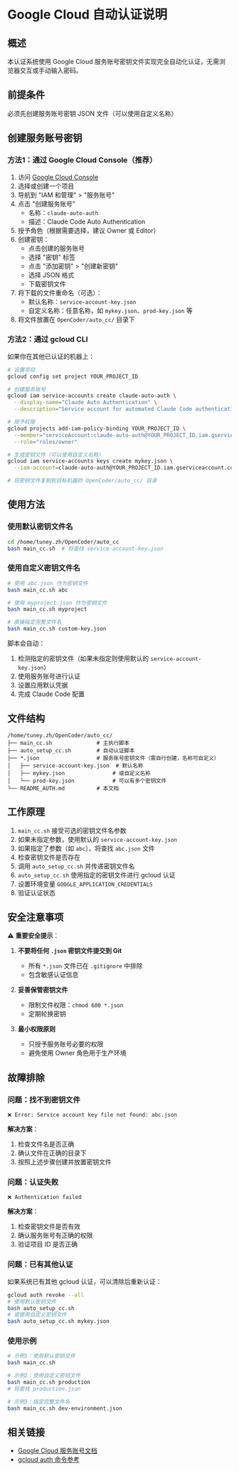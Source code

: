 # Google Cloud 自动认证说明

## 概述
本认证系统使用 Google Cloud 服务账号密钥文件实现完全自动化认证，无需浏览器交互或手动输入密码。

## 前提条件

必须先创建服务账号密钥 JSON 文件（可以使用自定义名称）

## 创建服务账号密钥

### 方法1：通过 Google Cloud Console（推荐）

1. 访问 [Google Cloud Console](https://console.cloud.google.com/)
2. 选择或创建一个项目
3. 导航到 "IAM 和管理" > "服务账号"
4. 点击 "创建服务账号"
   - 名称：`claude-auto-auth`
   - 描述：Claude Code Auto Authentication
5. 授予角色（根据需要选择，建议 Owner 或 Editor）
6. 创建密钥：
   - 点击创建的服务账号
   - 选择 "密钥" 标签
   - 点击 "添加密钥" > "创建新密钥"
   - 选择 JSON 格式
   - 下载密钥文件
7. 将下载的文件重命名（可选）：
   - 默认名称：`service-account-key.json`
   - 自定义名称：任意名称，如 `mykey.json`、`prod-key.json` 等
8. 将文件放置在 `OpenCoder/auto_cc/` 目录下

### 方法2：通过 gcloud CLI

如果你在其他已认证的机器上：

```bash
# 设置项目
gcloud config set project YOUR_PROJECT_ID

# 创建服务账号
gcloud iam service-accounts create claude-auto-auth \
  --display-name="Claude Auto Authentication" \
  --description="Service account for automated Claude Code authentication"

# 授予权限
gcloud projects add-iam-policy-binding YOUR_PROJECT_ID \
  --member="serviceAccount:claude-auto-auth@YOUR_PROJECT_ID.iam.gserviceaccount.com" \
  --role="roles/owner"

# 生成密钥文件（可以使用自定义名称）
gcloud iam service-accounts keys create mykey.json \
  --iam-account=claude-auto-auth@YOUR_PROJECT_ID.iam.gserviceaccount.com

# 将密钥文件复制到目标机器的 OpenCoder/auto_cc/ 目录
```

## 使用方法

### 使用默认密钥文件名

```bash
cd /home/tuney.zh/OpenCoder/auto_cc
bash main_cc.sh  # 将查找 service-account-key.json
```

### 使用自定义密钥文件名

```bash
# 使用 abc.json 作为密钥文件
bash main_cc.sh abc

# 使用 myproject.json 作为密钥文件
bash main_cc.sh myproject

# 直接指定完整文件名
bash main_cc.sh custom-key.json
```

脚本会自动：
1. 检测指定的密钥文件（如果未指定则使用默认的 `service-account-key.json`）
2. 使用服务账号进行认证
3. 设置应用默认凭据
4. 完成 Claude Code 配置

## 文件结构

```
/home/tuney.zh/OpenCoder/auto_cc/
├── main_cc.sh              # 主执行脚本
├── auto_setup_cc.sh        # 自动认证脚本
├── *.json                  # 服务账号密钥文件（需自行创建，名称可自定义）
│   ├── service-account-key.json  # 默认名称
│   ├── mykey.json               # 或自定义名称
│   └── prod-key.json            # 可以有多个密钥文件
└── README_AUTH.md          # 本文档
```

## 工作原理

1. `main_cc.sh` 接受可选的密钥文件名参数
2. 如果未指定参数，使用默认的 `service-account-key.json`
3. 如果指定了参数（如 `abc`），将查找 `abc.json` 文件
4. 检查密钥文件是否存在
5. 调用 `auto_setup_cc.sh` 并传递密钥文件名
6. `auto_setup_cc.sh` 使用指定的密钥文件进行 gcloud 认证
7. 设置环境变量 `GOOGLE_APPLICATION_CREDENTIALS`
8. 验证认证状态

## 安全注意事项

⚠️ **重要安全提示**：

1. **不要将任何 `.json` 密钥文件提交到 Git**
   - 所有 `*.json` 文件已在 `.gitignore` 中排除
   - 包含敏感认证信息

2. **妥善保管密钥文件**
   - 限制文件权限：`chmod 600 *.json`
   - 定期轮换密钥

3. **最小权限原则**
   - 只授予服务账号必要的权限
   - 避免使用 Owner 角色用于生产环境

## 故障排除

### 问题：找不到密钥文件

```
❌ Error: Service account key file not found: abc.json
```

**解决方案**：
1. 检查文件名是否正确
2. 确认文件在正确的目录下
3. 按照上述步骤创建并放置密钥文件

### 问题：认证失败

```
❌ Authentication failed
```

**解决方案**：
1. 检查密钥文件是否有效
2. 确认服务账号有正确的权限
3. 验证项目 ID 是否正确

### 问题：已有其他认证

如果系统已有其他 gcloud 认证，可以清除后重新认证：

```bash
gcloud auth revoke --all
# 使用默认密钥文件
bash auto_setup_cc.sh
# 或使用自定义密钥文件
bash auto_setup_cc.sh mykey.json
```

### 使用示例

```bash
# 示例1：使用默认密钥文件
bash main_cc.sh

# 示例2：使用自定义密钥文件
bash main_cc.sh production
# 将查找 production.json

# 示例3：指定完整文件名
bash main_cc.sh dev-environment.json
```

## 相关链接

- [Google Cloud 服务账号文档](https://cloud.google.com/iam/docs/service-accounts)
- [gcloud auth 命令参考](https://cloud.google.com/sdk/gcloud/reference/auth)